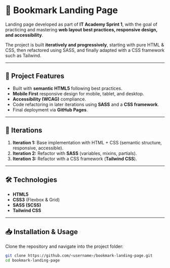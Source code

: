 # 📑 Bookmark Landing Page

Landing page developed as part of **IT Academy Sprint 1**, with the goal of practicing and mastering **web layout best practices, responsive design, and accessibility**.  

The project is built **iteratively and progressively**, starting with pure HTML & CSS, then refactored using SASS, and finally adapted with a CSS framework such as Tailwind.

---

## 🚀 Project Features
- Built with **semantic HTML5** following best practices.  
- **Mobile First** responsive design for mobile, tablet, and desktop.  
- **Accessibility (WCAG)** compliance.  
- Code refactoring in later iterations using **SASS** and a **CSS framework**.  
- Final deployment via **GitHub Pages**.  

---

## 📂 Iterations
1. **Iteration 1:** Base implementation with HTML + CSS (semantic structure, responsive, accessible).  
2. **Iteration 2:** Refactor with **SASS** (variables, mixins, partials).  
3. **Iteration 3:** Refactor with a CSS framework (**Tailwind CSS**).  

---

## 🛠️ Technologies
- **HTML5**  
- **CSS3** (Flexbox & Grid)  
- **SASS (SCSS)**  
- **Tailwind CSS**

---

## 📥 Installation & Usage

Clone the repository and navigate into the project folder:

```bash
git clone https://github.com/<username>/bookmark-landing-page.git
cd bookmark-landing-page